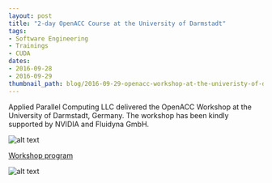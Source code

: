 ```yaml
---
layout: post
title: "2-day OpenACC Course at the University of Darmstadt"
tags:
- Software Engineering
- Trainings
- CUDA
dates:
- 2016-09-28
- 2016-09-29
thumbnail_path: blog/2016-09-29-openacc-workshop-at-the-univeristy-of-darmstadt/IMG_20160928_090934_1.jpg
---
```


Applied Parallel Computing LLC delivered the OpenACC Workshop at the University of Darmstadt, Germany. The workshop has been kindly supported by NVIDIA and Fluidyna GmbH.

![alt text](\assets\img\blog\2016-09-29-openacc-workshop-at-the-univeristy-of-darmstadt\IMG_20160928_090934.jpg "Logo Title Text 1")

[Workshop program](\assets\img\blog\2016-09-29-openacc-workshop-at-the-univeristy-of-darmstadt\darmstadt_2016_openacc.pdf)

![alt text](\assets\img\blog\2016-09-29-openacc-workshop-at-the-univeristy-of-darmstadt\IMG_20160928_090934_1.jpg "Logo Title Text 1")
